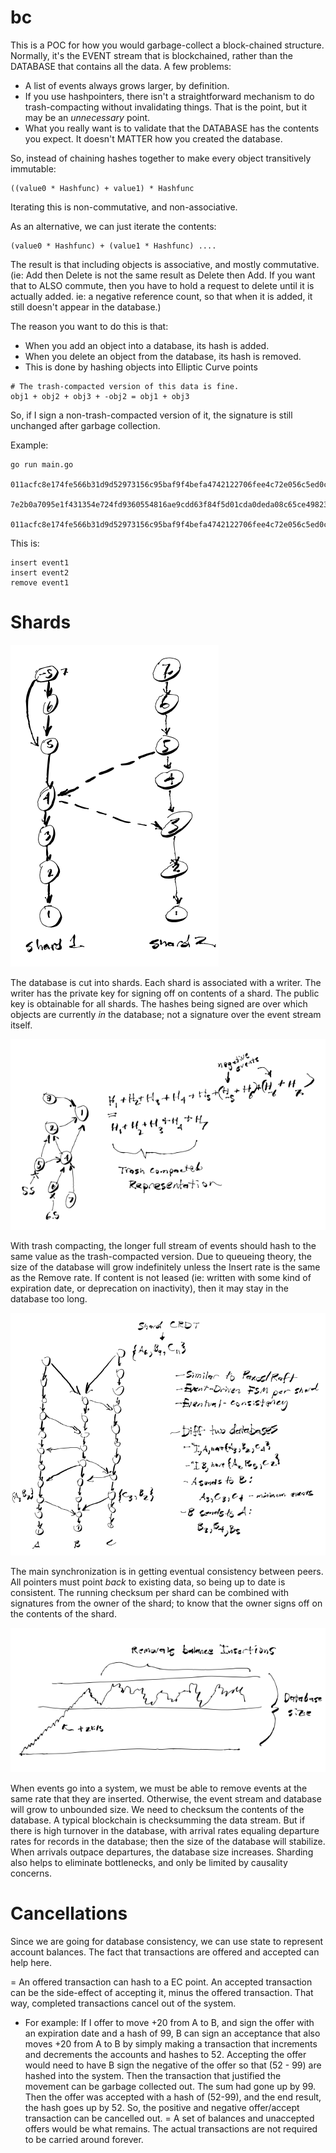 # bc

This is a POC for how you would garbage-collect a block-chained structure.
Normally, it's the EVENT stream that is blockchained, rather than the DATABASE
that contains all the data.  A few problems:

- A list of events always grows larger, by definition.
- If you use hashpointers, there isn't a straightforward mechanism to do trash-compacting without invalidating things.  That is the point, but it may be an _unnecessary_ point.
- What you really want is to validate that the DATABASE has the contents you expect.  It doesn't MATTER how you created the database.

So, instead of chaining hashes together to make every object transitively immutable:

```
((value0 * Hashfunc) + value1) * Hashfunc
```
Iterating this is non-commutative, and non-associative.


As an alternative, we can just iterate the contents:

```
(value0 * Hashfunc) + (value1 * Hashfunc) ....
```

The result is that including objects is associative, and mostly commutative.  (ie: Add then Delete is not the same result as Delete then Add.  If you want that to ALSO commute, then you have to hold a request to delete until it is actually added.  ie: a negative reference count, so that when it is added, it still doesn't appear in the database.)

The reason you want to do this is that:

- When you add an object into a database, its hash is added.
- When you delete an object from the database, its hash is removed.
- This is done by hashing objects into Elliptic Curve points


```
# The trash-compacted version of this data is fine.
obj1 + obj2 + obj3 + -obj2 = obj1 + obj3
```

So, if I sign a non-trash-compacted version of it, the signature is still unchanged after garbage collection.

Example:

```
go run main.go

011acfc8e174fe566b31d9d52973156c95baf9f4befa4742122706fee4c72e056c5ed0c098ef2ed8ee7dfc180f2eae2716fa5aa18a22a395d49a75a5c31da134cd46,3b0c5b1358ec4dfef20f26854df8afcca10ebad5776f23fad79404cb2c33db4a9795804925104f6718c27c2bc328295d75b19dc5ee4770030baef1a5261f9e4dd2

7e2b0a7095e1f431354e724fd9360554816ae9cdd63f84f5d01cda0deda08c65ce49823d14f4bbbe196840fec31fe66fee1939a638bc569fc3507e2970deca1f4b,9958ab798e7955c0c8db51a7925da800a9840e454f6fef9713bd0f1e760b1817da2f00ecd4fa1ac6f98441b89135d5609012719ed4e6ea277c11f58af08dcf5967

011acfc8e174fe566b31d9d52973156c95baf9f4befa4742122706fee4c72e056c5ed0c098ef2ed8ee7dfc180f2eae2716fa5aa18a22a395d49a75a5c31da134cd46,3b0c5b1358ec4dfef20f26854df8afcca10ebad5776f23fad79404cb2c33db4a9795804925104f6718c27c2bc328295d75b19dc5ee4770030baef1a5261f9e4dd2
```

This is:

```
insert event1
insert event2
remove event1
```

# Shards

![shards.png](shards.png)

The database is cut into shards.  Each shard is associated with a writer. The writer has the private key for signing off on contents of a shard.  The public key is obtainable for all shards.  The hashes being signed are over which objects are currently _in_ the database; not a signature over the event stream itself.

![trashcompact.png](trashcompact.png)

With trash compacting, the longer full stream of events should hash to the same value as the trash-compacted version.  Due to queueing theory, the size of the database will grow indefinitely unless the Insert rate is the same as the Remove rate.  If content is not leased (ie: written with some kind of expiration date, or deprecation on inactivity), then it may stay in the database too long.

![crdt.png](crdt.png)

The main synchronization is in getting eventual consistency between peers.  All pointers must point _back_ to existing data, so being up to date is consistent.  The running checksum per shard can be combined with signatures from the owner of the shard; to know that the owner signs off on the contents of the shard.


![steadystate.png](steadystate.png)

When events go into a system, we must be able to remove events at the same rate that they are inserted.  Otherwise, the event stream and database will grow to unbounded size.  We need to checksum the contents of the database.  A typical blockchain is checksumming the data stream.  But if there is high turnover in the database, with arrival rates equaling departure rates for records in the database; then the size of the database will stabilize.  When arrivals outpace departures, the database size increases.  Sharding also helps to eliminate bottlenecks, and only be limited by causality concerns.

# Cancellations

Since we are going for database consistency, we can use state to represent account balances.  The fact that transactions are offered and accepted can help here.

= An offered transaction can hash to a EC point.  An accepted transaction can be the side-effect of accepting it, minus the offered transaction.  That way, completed transactions cancel out of the system.
- For example: If I offer to move +20 from A to B, and sign the offer with an expiration date and a hash of 99, B can sign an acceptance that also moves +20 from A to B by simply making a transaction that increments and decrements the accounts and hashes to 52.  Accepting the offer would need to have B sign the negative of the offer so that (52 - 99) are hashed into the system.  Then the transaction that justified the movement can be garbage collected out.  The sum had gone up by 99.  Then the offer was accepted with a hash of (52-99), and the end result, the hash goes up by 52.  So, the positive and negative offer/accept transaction can be cancelled out.
= A set of balances and unaccepted offers would be what remains.  The actual transactions are not required to be carried around forever. 
